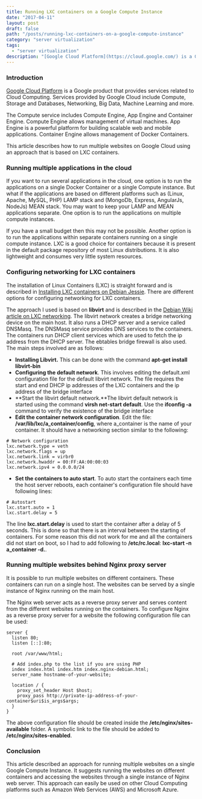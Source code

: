 ```yaml
---
title: Running LXC containers on a Google Compute Instance
date: "2017-04-11"
layout: post
draft: false
path: "/posts/running-lxc-containers-on-a-google-compute-instance"
category: "server virtualization"
tags:
  - "server virtualization"
description: "[Google Cloud Platform](https://cloud.google.com/) is a Google product that provides services related to Cloud Computing. Services provided by Google Cloud include Compute, Storage and Databases, Networking, Big Data, Machine Learning and more."
---
```


### Introduction
[Google Cloud Platform](https://cloud.google.com/) is a Google product that provides services related to Cloud Computing. Services provided by Google Cloud include Compute, Storage and Databases, Networking, Big Data, Machine Learning and more.

The Compute service includes Compute Engine, App Engine and Container Engine. Compute Engine allows management of virtual machines. App Engine is a powerful platform for building scalable web and mobile applications. Container Engine allows management of Docker Containers.

This article describes how to run multiple websites on Google Cloud using an approach that is based on LXC containers.

### Running multiple applications in the cloud
If you want to run several applications in the cloud, one option is to run the applications on a single Docker Container or a single Compute instance. But what if the applications are based on different platforms such as (Linux, Apache, MySQL, PHP) LAMP stack and (MongoDb, Express, AngularJs, NodeJs) MEAN stack. You may want to keep your LAMP and MEAN applications separate. One option is to run the applications on multiple compute instances.

If you have a small budget then this may not be possible. Another option is to run the applications within separate containers running on a single compute instance. LXC is a good choice for containers because it is present in the default package repository of most Linux distributions. It is also lightweight and consumes very little system resources.

### Configuring networking for LXC containers
The installation of Linux Containers (LXC) is straight forward and is described in [Installing LXC containers on Debian Jessie](/articles/view/40/installing-lxc-containers-on-debian-jessie). There are different options for configuring networking for LXC containers.

The approach I used is based on **libvirt** and is described in the [Debian Wiki article on LXC networking](https://wiki.debian.org/LXC/LibVirtDefaultNetwork). The libvirt network creates a bridge networking device on the main host. It also runs a DHCP server and a service called DNSMasq. The DNSMasq service provides DNS services to the containers. The containers run DHCP client services which are used to fetch the ip address from the DHCP server. The ebtables bridge firewall is also used. The main steps involved are as follows:

* **Installing Libvirt.** This can be done with the command **apt-get install libvirt-bin**
* **Configuring the default network**. This involves editing the default.xml configuration file for the default libvirt network. The file requires the start and end DHCP ip addresses of the LXC containers and the ip address of the bridge interface
* **Start the libvirt default network.**The libvirt default network is started using the command **virsh net-start default**. Use the **ifconfig -a** command to verify the existence of the bridge interface
* **Edit the container network configuration**. Edit the file: **/var/lib/lxc/a_container/config**, where a_container is the name of your container. It should have a networking section similar to the following:

```
# Network configuration
lxc.network.type = veth
lxc.network.flags = up
lxc.network.link = virbr0
lxc.network.hwaddr = 00:FF:AA:00:00:03
lxc.network.ipv4 = 0.0.0.0/24
```

* **Set the containers to auto start**. To auto start the containers each time the host server reboots, each container's configuration file should have following lines:

```
# Autostart
lxc.start.auto = 1
lxc.start.delay = 5
```

The line **lxc.start.delay** is used to start the container after a delay of 5 seconds. This is done so that there is an interval between the starting of containers. For some reason this did not work for me and all the containers did not start on boot, so I had to add following to **/etc/rc.local**: **lxc-start -n a_container -d.**.

### Running multiple websites behind Nginx proxy server
It is possible to run multiple websites on different containers. These containers can run on a single host. The websites can be served by a single instance of Nginx running on the main host.

The Nginx web server acts as a reverse proxy server and serves content from the different websites running on the containers. To configure Nginx as a reverse proxy server for a website the following configuration file can be used:

```
server {
  listen 80;
  listen [::]:80;

  root /var/www/html;

  # Add index.php to the list if you are using PHP
  index index.html index.htm index.nginx-debian.html;
  server_name hostname-of-your-website;

  location / {
    proxy_set_header Host $host;
    proxy_pass http://private-ip-address-of-your-container$uri$is_args$args;
  }
}
```

The above configuration file should be created inside the **/etc/nginx/sites-available** folder. A symbolic link to the file should be added to **/etc/nginx/sites-enabled**.

### Conclusion
This article described an approach for running multiple websites on a single Google Compute Instance. It suggests running the websites on different containers and accessing the websites through a single instance of Nginx web server. This approach can easily be used on other Cloud Computing platforms such as Amazon Web Services (AWS) and Microsoft Azure.

